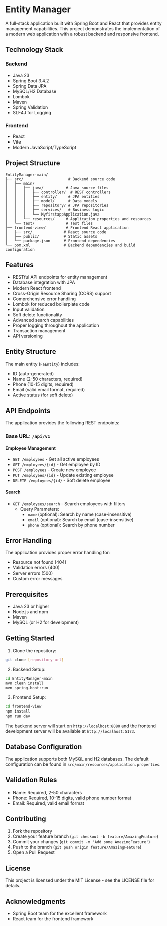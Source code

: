# Entity Manager

A full-stack application built with Spring Boot and React that provides entity management capabilities. This project demonstrates the implementation of a modern web application with a robust backend and responsive frontend.

## Technology Stack

### Backend

- Java 23
- Spring Boot 3.4.2
- Spring Data JPA
- MySQL/H2 Database
- Lombok
- Maven
- Spring Validation
- SLF4J for Logging

### Frontend

- React
- Vite
- Modern JavaScript/TypeScript

## Project Structure

```
EntityManager-main/
├── src/                    # Backend source code
│   ├── main/
│   │   ├── java/          # Java source files
│   │   │   ├── controller/  # REST controllers
│   │   │   ├── entity/     # JPA entities
│   │   │   ├── model/      # Data models
│   │   │   ├── repository/ # JPA repositories
│   │   │   ├── services/   # Business logic
│   │   │   └── MyfirstappApplication.java
│   │   └── resources/     # Application properties and resources
│   └── test/              # Test files
├── frontend-view/         # Frontend React application
│   ├── src/              # React source code
│   ├── public/           # Static assets
│   └── package.json      # Frontend dependencies
└── pom.xml               # Backend dependencies and build configuration
```

## Features

- RESTful API endpoints for entity management
- Database integration with JPA
- Modern React frontend
- Cross-Origin Resource Sharing (CORS) support
- Comprehensive error handling
- Lombok for reduced boilerplate code
- Input validation
- Soft delete functionality
- Advanced search capabilities
- Proper logging throughout the application
- Transaction management
- API versioning

## Entity Structure

The main entity (`FaEntity`) includes:

- ID (auto-generated)
- Name (2-50 characters, required)
- Phone (10-15 digits, required)
- Email (valid email format, required)
- Active status (for soft delete)

## API Endpoints

The application provides the following REST endpoints:

### Base URL: `/api/v1`

#### Employee Management

- `GET /employees` - Get all active employees
- `GET /employees/{id}` - Get employee by ID
- `POST /employees` - Create new employee
- `PUT /employees/{id}` - Update existing employee
- `DELETE /employees/{id}` - Soft delete employee

#### Search

- `GET /employees/search` - Search employees with filters
  - Query Parameters:
    - `name` (optional): Search by name (case-insensitive)
    - `email` (optional): Search by email (case-insensitive)
    - `phone` (optional): Search by phone number

## Error Handling

The application provides proper error handling for:

- Resource not found (404)
- Validation errors (400)
- Server errors (500)
- Custom error messages

## Prerequisites

- Java 23 or higher
- Node.js and npm
- Maven
- MySQL (or H2 for development)

## Getting Started

1. Clone the repository:

```bash
git clone [repository-url]
```

2. Backend Setup:

```bash
cd EntityManager-main
mvn clean install
mvn spring-boot:run
```

3. Frontend Setup:

```bash
cd frontend-view
npm install
npm run dev
```

The backend server will start on `http://localhost:8080` and the frontend development server will be available at `http://localhost:5173`.

## Database Configuration

The application supports both MySQL and H2 databases. The default configuration can be found in `src/main/resources/application.properties`.

## Validation Rules

- Name: Required, 2-50 characters
- Phone: Required, 10-15 digits, valid phone number format
- Email: Required, valid email format

## Contributing

1. Fork the repository
2. Create your feature branch (`git checkout -b feature/AmazingFeature`)
3. Commit your changes (`git commit -m 'Add some AmazingFeature'`)
4. Push to the branch (`git push origin feature/AmazingFeature`)
5. Open a Pull Request

## License

This project is licensed under the MIT License - see the LICENSE file for details.

## Acknowledgments

- Spring Boot team for the excellent framework
- React team for the frontend framework
